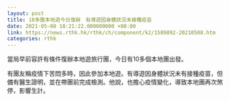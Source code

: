 ```yaml
---
layout: post
title: 10多團本地遊今日復辦　有導遊因身體狀況未接種疫苗
date: 2021-05-08 18:21:22.000000000 +08:00
link: https://news.rthk.hk/rthk/ch/component/k2/1589892-20210508.htm
categories: rthk
---
```


當局早前容許有條件復辦本地遊旅行團，今日有10多個本地團出發。

有團友稱疫情下苦悶多時，因此參加本地遊。有導遊因身體狀況未有接種疫苗，但備有醫生證明，並在帶團前完成檢測。他說，也擔心疫情變化，導致本地團再次煞停，影響生計。
